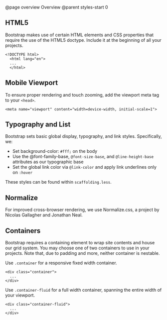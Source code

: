 @page overview Overview
@parent styles-start 0

## HTML5

Bootstrap makes use of certain HTML elements and CSS properties that require the use of the HTML5 doctype. Include it at the beginning of all your projects.

```
<!DOCTYPE html>
  <html lang="en">
  ...
  </html>
```

## Mobile Viewport

To ensure proper rendering and touch zooming, add the viewport meta tag to your `<head>`.

    <meta name="viewport" content="width=device-width, initial-scale=1">
    
    
## Typography and List
Bootstrap sets basic global display, typography, and link styles. Specifically, we:


-   Set background-color: `#fff;` on the body
-   Use the @font-family-base, `@font-size-base`, and `@line-height-base` attributes as our typographic base
-   Set the global link color via `@link-color` and apply link underlines only on `:hover`


These styles can be found within `scaffolding.less`.


## Normalize
For improved cross-browser rendering, we use Normalize.css, a project by Nicolas Gallagher and Jonathan Neal.


## Containers
Bootstrap requires a containing element to wrap site contents and house our grid system. You may choose one of two containers to use in your projects. Note that, due to padding and more, neither container is nestable.

Use `.container` for a responsive fixed width container.

```
<div class="container">
  ...
</div>
```

Use `.container-fluid` for a full width container, spanning the entire width of your viewport.

```
<div class="container-fluid">
  ...
</div>
```
